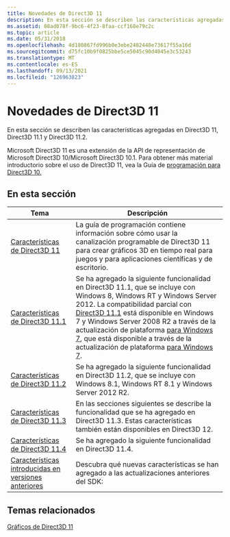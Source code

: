 ```yaml
---
title: Novedades de Direct3D 11
description: En esta sección se describen las características agregadas en Direct3D 11, Direct3D 11.1 y Direct3D 11.2.
ms.assetid: 08ad078f-9bc6-4f23-8faa-ccf168e79c2c
ms.topic: article
ms.date: 05/31/2018
ms.openlocfilehash: 4d180867fd996b0e3ebe2482448e73617f55a16d
ms.sourcegitcommit: d75fc10b9f0825bbe5ce5045c90d4045e3c53243
ms.translationtype: MT
ms.contentlocale: es-ES
ms.lasthandoff: 09/13/2021
ms.locfileid: "126963823"
---
```

# <a name="whats-new-in-direct3d-11"></a>Novedades de Direct3D 11

En esta sección se describen las características agregadas en Direct3D 11, Direct3D 11.1 y Direct3D 11.2.

Microsoft Direct3D 11 es una extensión de la API de representación de Microsoft Direct3D 10/Microsoft Direct3D 10.1. Para obtener más material introductorio sobre el uso de Direct3D 11, vea la Guía de [programación para Direct3D 10.](/windows/desktop/direct3d10/d3d10-graphics-programming-guide)

## <a name="in-this-section"></a>En esta sección



| Tema                                                                                                  | Descripción                                                                                                                                                                                                                                                                                                                                                                                                                                                         |
|--------------------------------------------------------------------------------------------------------|---------------------------------------------------------------------------------------------------------------------------------------------------------------------------------------------------------------------------------------------------------------------------------------------------------------------------------------------------------------------------------------------------------------------------------------------------------------------|
| [Características de Direct3D 11](direct3d-11-features.md)<br/>                                            | La guía de programación contiene información sobre cómo usar la canalización programable de Direct3D 11 para crear gráficos 3D en tiempo real para juegos y para aplicaciones científicas y de escritorio.<br/>                                                                                                                                                                                                                                                                 |
| [Características de Direct3D 11.1](direct3d-11-1-features.md)<br/>                                        | Se ha agregado la siguiente funcionalidad en Direct3D 11.1, que se incluye con Windows 8, Windows RT y Windows Server 2012. La compatibilidad parcial con [Direct3D 11.1](direct3d-11-features.md) está disponible en Windows 7 y Windows Server 2008 R2 a través de la actualización de plataforma [para Windows 7](/windows/desktop/direct3darticles/platform-update-for-windows-7), que está disponible a través de la actualización de plataforma [para Windows 7](https://support.microsoft.com/kb/2670838).<br/> |
| [Características de Direct3D 11.2](direct3d-11-2-features.md)<br/>                                        | Se ha agregado la siguiente funcionalidad en Direct3D 11.2, que se incluye con Windows 8.1, Windows RT 8.1 y Windows Server 2012 R2.<br/>                                                                                                                                                                                                                                                                                                             |
| [Características de Direct3D 11.3](direct3d-11-3-features.md)<br/>                                        | En las secciones siguientes se describe la funcionalidad que se ha agregado en Direct3D 11.3. Estas características también están disponibles en Direct3D 12.<br/>                                                                                                                                                                                                                                                                                                                     |
| [Características de Direct3D 11.4](direct3d-11-4-features.md)<br/>                                        | Se ha agregado la siguiente funcionalidad en Direct3D 11.4. <br/>                                                                                                                                                                                                                                                                                                                                                                                            |
| [Características introducidas en versiones anteriores](d3d11-features-introduced-previous-releases.md)<br/> | Descubra qué nuevas características se han agregado a las actualizaciones anteriores del SDK:<br/>                                                                                                                                                                                                                                                                                                                                                                                  |



 

## <a name="related-topics"></a>Temas relacionados

<dl> <dt>

[Gráficos de Direct3D 11](atoc-dx-graphics-direct3d-11.md)
</dt> </dl>

 

